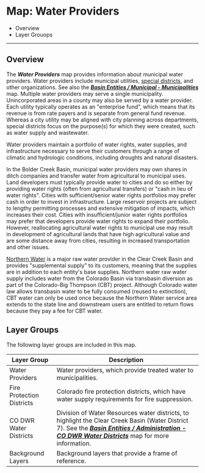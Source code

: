 # Map: Water Providers #

*   Overview
*   Layer Grouops

-----------

## Overview ##

The ***Water Providers*** map provides information about municipal water providers.
Water providers include municipal utilities, [special districts](https://www.sdaco.org/),
and other organizations.  See also the
[***Basin Entities / Municipal - Municipalities***](#map/entities-municipalities) map.
Multiple water providers may serve a single municipality.
Unincorporated areas in a county may also be served by a water provider.
Each utility typically operates as an "enterprise fund",
which means that its revenue is from rate payers and is separate from general fund revenue.
Whereas a city utility may be aligned with city planning across departments,
special districts focus on the purpose(s) for which they were created,
such as water supply and wastewater.

Water providers maintain a portfolio of water rights, water supplies, and infrastructure necessary
to serve their customers through a range of climatic and hydrologic conditions,
including droughts and natural disasters.

In the Bolder Creek Basin, municipal water providers may own shares in ditch companies and
transfer water from agricultural to municipal uses.
Land developers must typically provide water to cities and do so either by providing water rights
(often from agricultural transfers) or "cash in lieu of water rights".
Cities with sufficient/senior water rights portfolios may prefer cash in order to invest in infrastructure.
Large reservoir projects are subject to lengthy permitting processes and extensive mitigation of impacts,
which increases their cost.
Cities with insufficient/junior water rights portfolios may prefer that
developers provide water rights to expand their portfolio.
However, reallocating agricultural water rights to municipal use may result in
development of agricultural lands that have high agricultural value and are some distance
away from cities, resulting in increased transportation and other issues.

[Northern Water](https://www.northernwater.org/) is a major raw water provider in the Clear Creek Basin
and provides "supplemental supply" to its customers, meaning that the supplies are in addition
to each entity's base supplies.
Northern water raw water supply includes water from the Colorado Basin via transbasin diversion
as part of the Colorado-Big Thompson (CBT) project.
Although Colorado water law allows transbasin water to be fully consumed (reused to extinction),
CBT water can only be used once because the Northern Water service area extends to the
state line and downstream users are entitled to return flows because they pay a fee for CBT water.

## Layer Groups ##

The following layer groups are included in this map.

| **Layer Group** | **Description** |
| -- | -- |
| Water Providers | Water providers, which provide treated water to municipalities. |
| Fire Protection Districts | Colorado fire protection districts, which have water supply requirements for fire suppression. |
| CO DWR Water Districts | Division of Water Resources water districts, to highlight the Clear Creek Basin (Water District 7).  See the [***Basin Entities / Administration - CO DWR Water Districts***](#map/entities-codwr-waterdistricts) map for more information. |
| Background Layers | Background layers that provide a frame of reference. |

